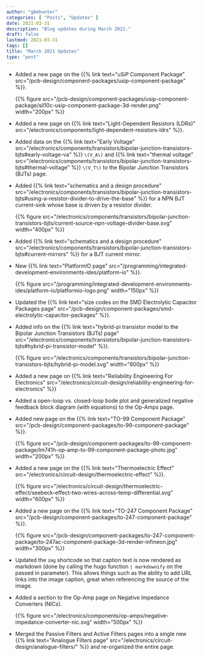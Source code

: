 ```yaml
---
author: "gbmhunter"
categories: [ "Posts", "Updates" ]
date: 2021-03-31
description: "Blog updates during March 2021."
draft: false
lastmod: 2021-03-31
tags: []
title: "March 2021 Updates"
type: "post"
---
```


* Added a new page on the {{% link text="uSiP Component Package" src="/pcb-design/component-packages/usip-component-package" %}}.

    {{% figure src="/pcb-design/component-packages/usip-component-package/sil10c-usip-component-package-3d-render.png" width="200px" %}}

* Added a new page on {{% link text="Light-Dependent Resistors (LDRs)" src="/electronics/components/light-dependent-resistors-ldrs" %}}.

* Added data on the {{% link text="Early Voltage" src="/electronics/components/transistors/bipolar-junction-transistors-bjts#early-voltage-va" %}} `\(V_A\)` and {{% link text="thermal voltage" src="/electronics/components/transistors/bipolar-junction-transistors-bjts#thermal-voltage" %}} `\(V_T\)` to the Bipolar Junction Transistors (BJTs) page.

* Added {{% link text="schematics and a design procedure" src="/electronics/components/transistors/bipolar-junction-transistors-bjts#using-a-resistor-divider-to-drive-the-base" %}} for a NPN BJT current-sink whose base is driven by a resistor divider.

    {{% figure src="/electronics/components/transistors/bipolar-junction-transistors-bjts/current-source-npn-voltage-divider-base.svg" width="400px" %}}

* Added {{% link text="schematics and a design procedure" src="/electronics/components/transistors/bipolar-junction-transistors-bjts#current-mirrors" %}} for a BJT current mirror.

* New {{% link text="PlatformIO page" src="/programming/integrated-development-environments-ides/platform-io" %}}.

    {{% figure src="/programming/integrated-development-environments-ides/platform-io/platformio-logo.png" width="150px" %}}

* Updated the {{% link text="size codes on the SMD Electrolytic Capacitor Packages page" src="/pcb-design/component-packages/smd-electrolytic-capacitor-packages" %}}.

* Added info on the {{% link text="hybrid-pi transistor model to the Bipolar Junction Transistors (BJTs) page" src="/electronics/components/transistors/bipolar-junction-transistors-bjts#hybrid-pi-transistor-model" %}}.

    {{% figure src="/electronics/components/transistors/bipolar-junction-transistors-bjts/hybrid-pi-model.svg" width="600px" %}}

* Added a new page on {{% link text="Reliability Engineering For Electronics" src="/electronics/circuit-design/reliability-engineering-for-electronics" %}}

* Added a open-loop vs. closed-loop bode plot and generalized negative feedback block diagram (with equations) to the Op-Amps page.

* Added new page on the {{% link text="TO-99 Component Package" src="/pcb-design/component-packages/to-99-component-package" %}}.

    {{% figure src="/pcb-design/component-packages/to-99-component-package/lm741h-op-amp-to-99-component-package-photo.jpg" width="200px" %}}

* Added a new page on the {{% link text="Thermoelectric Effect" src="/electronics/circuit-design/thermoelectric-effect" %}}.

    {{% figure src="/electronics/circuit-design/thermoelectric-effect/seebeck-effect-two-wires-across-temp-differential.svg" width="600px" %}}

* Added a new page on the {{% link text="TO-247 Component Package" src="/pcb-design/component-packages/to-247-component-package" %}}.

    {{% figure src="/pcb-design/component-packages/to-247-component-package/to-247ac-component-package-3d-render-infineon.jpg" width="300px" %}}

* Updated the `img` shortcode so that caption text is now rendered as markdown (done by calling the hugo function `| markdownify` on the passed in parameter). This allows things such as the ability to add URL links into the image caption, great when referencing the source of the image.

* Added a section to the Op-Amp page on Negative Impedance Converters (NICs).

    {{% figure src="/electronics/components/op-amps/negative-impedance-converter-nic.svg" width="500px" %}}

* Merged the Passive Filters and Active Filters pages into a single new {{% link text="Analogue Filters page" src="/electronics/circuit-design/analogue-filters/" %}} and re-organized the entire page.